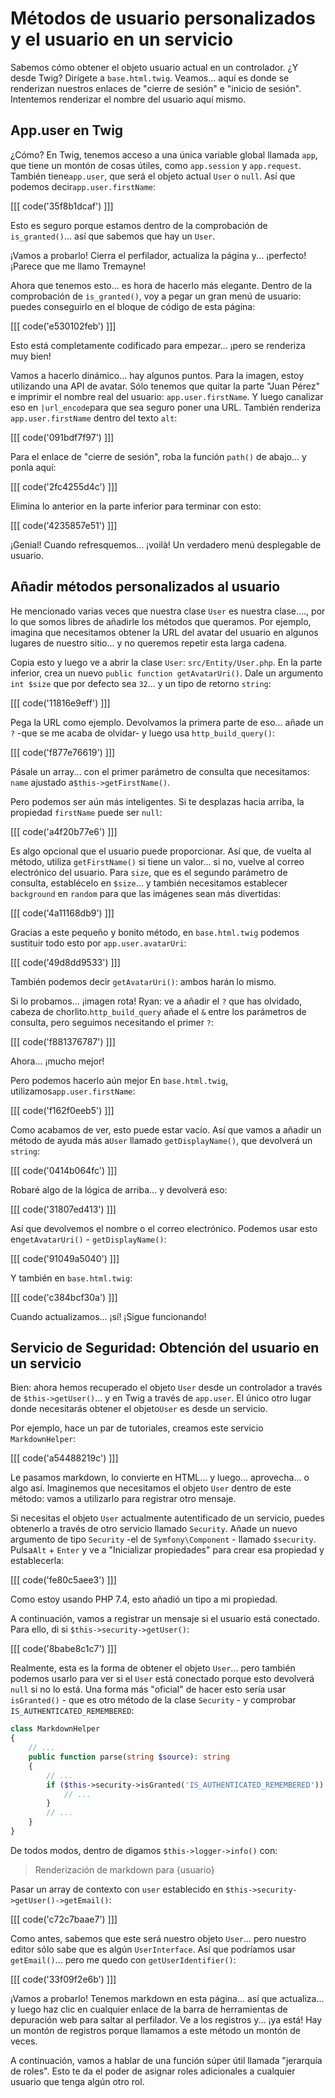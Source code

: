 # Métodos de usuario personalizados y el usuario en un servicio

Sabemos cómo obtener el objeto usuario actual en un controlador. ¿Y desde Twig? Dirígete a `base.html.twig`. Veamos... aquí es donde se renderizan nuestros enlaces de "cierre de sesión" e "inicio de sesión". Intentemos renderizar el nombre del usuario aquí mismo.

## App.user en Twig

¿Cómo? En Twig, tenemos acceso a una única variable global llamada `app`, que tiene un montón de cosas útiles, como `app.session` y `app.request`. También tiene`app.user`, que será el objeto actual `User` o `null`. Así que podemos decir`app.user.firstName`:

[[[ code('35f8b1dcaf') ]]]

Esto es seguro porque estamos dentro de la comprobación de `is_granted()`... así que sabemos que hay un `User`.

¡Vamos a probarlo! Cierra el perfilador, actualiza la página y... ¡perfecto! ¡Parece que me llamo Tremayne!

Ahora que tenemos esto... es hora de hacerlo más elegante. Dentro de la comprobación de `is_granted()`, voy a pegar un gran menú de usuario: puedes conseguirlo en el bloque de código de esta página:

[[[ code('e530102feb') ]]]

Esto está completamente codificado para empezar... ¡pero se renderiza muy bien!

Vamos a hacerlo dinámico... hay algunos puntos. Para la imagen, estoy utilizando una API de avatar. Sólo tenemos que quitar la parte "Juan Pérez" e imprimir el nombre real del usuario: `app.user.firstName`. Y luego canalizar eso en `|url_encode`para que sea seguro poner una URL. También renderiza `app.user.firstName` dentro del texto `alt`:

[[[ code('091bdf7f97') ]]]

Para el enlace de "cierre de sesión", roba la función `path()` de abajo... y ponla aquí:

[[[ code('2fc4255d4c') ]]]

Elimina lo anterior en la parte inferior para terminar con esto:

[[[ code('4235857e51') ]]]

¡Genial! Cuando refresquemos... ¡voilà! Un verdadero menú desplegable de usuario.

## Añadir métodos personalizados al usuario

He mencionado varias veces que nuestra clase `User` es nuestra clase...., por lo que somos libres de añadirle los métodos que queramos. Por ejemplo, imagina que necesitamos obtener la URL del avatar del usuario en algunos lugares de nuestro sitio... y no queremos repetir esta larga cadena.

Copia esto y luego ve a abrir la clase `User`: `src/Entity/User.php`. En la parte inferior, crea un nuevo `public function getAvatarUri()`. Dale un argumento `int $size` que por defecto sea `32`... y un tipo de retorno `string`:

[[[ code('11816e9eff') ]]]

Pega la URL como ejemplo. Devolvamos la primera parte de eso... añade un `?` -que se me acaba de olvidar- y luego usa `http_build_query()`:

[[[ code('f877e76619') ]]]

Pásale un array... con el primer parámetro de consulta que necesitamos: `name` ajustado a`$this->getFirstName()`.

Pero podemos ser aún más inteligentes. Si te desplazas hacia arriba, la propiedad `firstName` puede ser `null`:

[[[ code('a4f20b77e6') ]]]

Es algo opcional que el usuario puede proporcionar. Así que, de vuelta al método, utiliza `getFirstName()` si tiene un valor... si no, vuelve al correo electrónico del usuario. Para `size`, que es el segundo parámetro de consulta, establécelo en `$size`... y también necesitamos establecer `background` en `random` para que las imágenes sean más divertidas:

[[[ code('4a11168db9') ]]]

Gracias a este pequeño y bonito método, en `base.html.twig` podemos sustituir todo esto por `app.user.avatarUri`:

[[[ code('49d8dd9533') ]]]

También podemos decir `getAvatarUri()`: ambos harán lo mismo.

Si lo probamos... ¡imagen rota! Ryan: ve a añadir el `?` que has olvidado, cabeza de chorlito.`http_build_query` añade el `&` entre los parámetros de consulta, pero seguimos necesitando el primer `?`:

[[[ code('f881376787') ]]]

Ahora... ¡mucho mejor!

Pero podemos hacerlo aún mejor En `base.html.twig`, utilizamos`app.user.firstName`:

[[[ code('f162f0eeb5') ]]]

Como acabamos de ver, esto puede estar vacío. Así que vamos a añadir un método de ayuda más a`User` llamado `getDisplayName()`, que devolverá un `string`:

[[[ code('0414b064fc') ]]]

Robaré algo de la lógica de arriba... y devolverá eso:

[[[ code('31807ed413') ]]]

Así que devolvemos el nombre o el correo electrónico. Podemos usar esto en`getAvatarUri()` - `getDisplayName()`:

[[[ code('91049a5040') ]]]

Y también en `base.html.twig`:

[[[ code('c384bcf30a') ]]]

Cuando actualizamos... ¡sí! ¡Sigue funcionando!

## Servicio de Seguridad: Obtención del usuario en un servicio

Bien: ahora hemos recuperado el objeto `User` desde un controlador a través de `$this->getUser()`... y en Twig a través de `app.user`. El único otro lugar donde necesitarás obtener el objeto`User` es desde un servicio.

Por ejemplo, hace un par de tutoriales, creamos este servicio `MarkdownHelper`:

[[[ code('a54488219c') ]]]

Le pasamos markdown, lo convierte en HTML... y luego... aprovecha... o algo así. Imaginemos que necesitamos el objeto `User` dentro de este método: vamos a utilizarlo para registrar otro mensaje.

Si necesitas el objeto `User` actualmente autentificado de un servicio, puedes obtenerlo a través de otro servicio llamado `Security`. Añade un nuevo argumento de tipo `Security` -el de `Symfony\Component` - llamado `$security`. Pulsa`Alt` + `Enter` y ve a "Inicializar propiedades" para crear esa propiedad y establecerla:

[[[ code('fe80c5aee3') ]]]

Como estoy usando PHP 7.4, esto añadió un tipo a mi propiedad.

A continuación, vamos a registrar un mensaje si el usuario está conectado. Para ello, di si `$this->security->getUser()`:

[[[ code('8babe8c1c7') ]]]

Realmente, esta es la forma de obtener el objeto `User`... pero también podemos usarlo para ver si el `User` está conectado porque esto devolverá `null` si no lo está. Una forma más "oficial" de hacer esto sería usar `isGranted()` - que es otro método de la clase `Security` - y comprobar `IS_AUTHENTICATED_REMEMBERED`:

```php
class MarkdownHelper
{
    // ...
    public function parse(string $source): string
    {
        // ...
        if ($this->security->isGranted('IS_AUTHENTICATED_REMEMBERED')) {
            // ...
        }
        // ...
    }
}
```

De todos modos, dentro de digamos `$this->logger->info()` con:

> Renderización de markdown para {usuario}

Pasar un array de contexto con `user` establecido en `$this->security->getUser()->getEmail()`:

[[[ code('c72c7baae7') ]]]

Como antes, sabemos que este será nuestro objeto `User`... pero nuestro editor sólo sabe que es algún `UserInterface`. Así que podríamos usar `getEmail()`... pero me quedo con `getUserIdentifier()`:

[[[ code('33f09f2e6b') ]]]

¡Vamos a probarlo! Tenemos markdown en esta página... así que actualiza... y luego haz clic en cualquier enlace de la barra de herramientas de depuración web para saltar al perfilador. Ve a los registros y... ¡ya está! Hay un montón de registros porque llamamos a este método un montón de veces.

A continuación, vamos a hablar de una función súper útil llamada "jerarquía de roles". Esto te da el poder de asignar roles adicionales a cualquier usuario que tenga algún otro rol.
